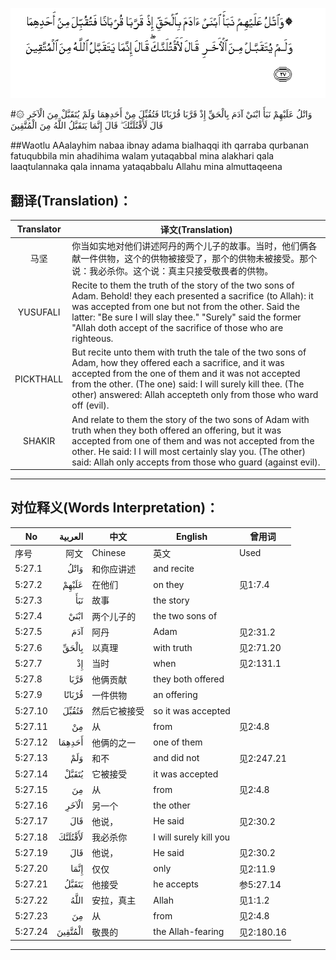 ![005:027](images/005_027.gif)

#۞ وَاتْلُ عَلَيْهِمْ نَبَأَ ابْنَيْ آدَمَ بِالْحَقِّ إِذْ قَرَّبَا قُرْبَانًا فَتُقُبِّلَ مِنْ أَحَدِهِمَا وَلَمْ يُتَقَبَّلْ مِنَ الْآخَرِ قَالَ لَأَقْتُلَنَّكَ ۖ قَالَ إِنَّمَا يَتَقَبَّلُ اللَّهُ مِنَ الْمُتَّقِينَ 

##Waotlu AAalayhim nabaa ibnay adama bialhaqqi ith qarraba qurbanan fatuqubbila min ahadihima walam yutaqabbal mina alakhari qala laaqtulannaka qala innama yataqabbalu Allahu mina almuttaqeena 

## 翻译(Translation)：

| Translator | 译文(Translation)                                            |
| :--------: | ------------------------------------------------------------ |
|    马坚    | 你当如实地对他们讲述阿丹的两个儿子的故事。当时，他们俩各献一件供物，这个的供物被接受了，那个的供物未被接受。那个说：我必杀你。这个说：真主只接受敬畏者的供物。 |
|  YUSUFALI  | Recite to them the truth of the story of the two sons of Adam. Behold! they each presented a sacrifice (to Allah): it was accepted from one but not from the other. Said the latter: "Be sure I will slay thee." "Surely" said the former "Allah doth accept of the sacrifice of those who are righteous. |
| PICKTHALL  | But recite unto them with truth the tale of the two sons of Adam, how they offered each a sacrifice, and it was accepted from the one of them and it was not accepted from the other. (The one) said: I will surely kill thee. (The other) answered: Allah accepteth only from those who ward off (evil). |
|   SHAKIR   | And relate to them the story of the two sons of Adam with truth when they both offered an offering, but it was accepted from one of them and was not accepted from the other. He said: I I will most certainly slay you. (The other) said: Allah only accepts from those who guard (against evil). |

---

## 对位释义(Words Interpretation)：

| No   | العربية | 中文    | English | 曾用词 |
| ---- | ------: | ------- | ------- | ------ |
| 序号 |    阿文 | Chinese | 英文    | Used   |
| 5:27.1  | وَاتْلُ    | 和你应讲述   | and recite             |            |
| 5:27.2  | عَلَيْهِمْ   | 在他们       | on they                | 见1:7.4    |
| 5:27.3  | نَبَأَ     | 故事         | the story              |            |
| 5:27.4  | ابْنَيْ    | 两个儿子的   | the two sons of        |            |
| 5:27.5  | آدَمَ     | 阿丹         | Adam                   | 见2:31.2   |
| 5:27.6  | بِالْحَقِّ   | 以真理       | with truth             | 见2:71.20  |
| 5:27.7  | إِذْ      | 当时         | when                   | 见2:131.1  |
| 5:27.8  | قَرَّبَا    | 他俩贡献     | they both offered      |            |
| 5:27.9  | قُرْبَانًا  | 一件供物     | an offering            |            |
| 5:27.10 | فَتُقُبِّلَ   | 然后它被接受 | so it was accepted     |            |
| 5:27.11 | مِنْ      | 从           | from                   | 见2:4.8    |
| 5:27.12 | أَحَدِهِمَا  | 他俩的之一   | one of them            |            |
| 5:27.13 | وَلَمْ     | 和不         | and did not            | 见2:247.21 |
| 5:27.14 | يُتَقَبَّلْ   | 它被接受     | it was accepted        |            |
| 5:27.15 | مِنَ      | 从           | from                   | 见2:4.8    |
| 5:27.16 | الْآخَرِ   | 另一个       | the other              |            |
| 5:27.17 | قَالَ     | 他说，       | He said                | 见2:30.2   |
| 5:27.18 | لَأَقْتُلَنَّكَ | 我必杀你     | I will surely kill you |            |
| 5:27.19 | قَالَ     | 他说，       | He said                | 见2:30.2   |
| 5:27.20 | إِنَّمَا    | 仅仅         | only                   | 见2:11.9   |
| 5:27.21 | يَتَقَبَّلُ   | 他接受       | he accepts             | 参5:27.14  |
| 5:27.22 | اللَّهُ    | 安拉，真主   | Allah                  | 见1:1.2    |
| 5:27.23 | مِنَ      | 从           | from                   | 见2:4.8    |
| 5:27.24 | الْمُتَّقِينَ | 敬畏的       | the Allah-fearing      | 见2:180.16 |

---
